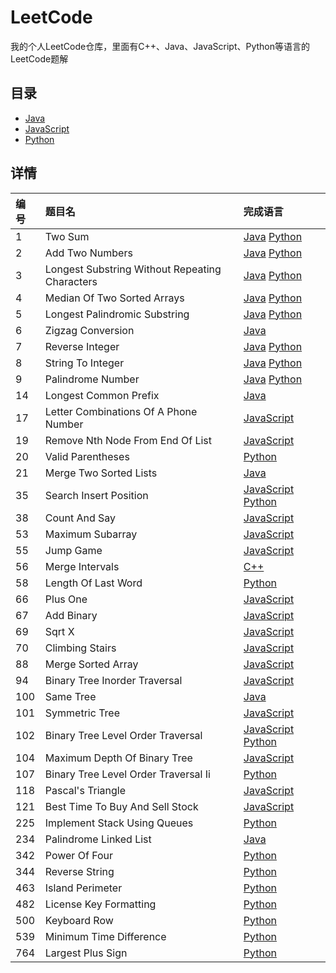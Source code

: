 # LeetCode
我的个人LeetCode仓库，里面有C++、Java、JavaScript、Python等语言的LeetCode题解

## 目录
* [Java](./Java)
* [JavaScript](./JavaScript)
* [Python](./Python)

## 详情
| 编号 | 题目名 | 完成语言 |
| :- | :- | :- |
| 1 | Two Sum | [Java](./Java/1-two-sum.java) [Python](./Python/1-two-sum.py) |
| 2 | Add Two Numbers | [Java](./Java/2-add-two-numbers.java) [Python](./Python/2-add-two-numbers.py) |
| 3 | Longest Substring Without Repeating Characters | [Java](./Java/3-longest-substring-without-repeating-characters.java) [Python](./Python/3-longest-substring-without-repeating-characters.py) |
| 4 | Median Of Two Sorted Arrays | [Java](./Java/4-median-of-two-sorted-arrays.java) [Python](./Python/4-median-of-two-sorted-arrays.py) |
| 5 | Longest Palindromic Substring | [Java](./Java/5-longest-palindromic-substring.java) [Python](./Python/5-longest-palindromic-substring.py) |
| 6 | Zigzag Conversion | [Java](./Java/6-zigzag-conversion.java) |
| 7 | Reverse Integer | [Java](./Java/7-reverse-integer.java) [Python](./Python/7-reverse-integer.py) |
| 8 | String To Integer | [Java](./Java/8-string-to-integer.java) [Python](./Python/8-string-to-integer.py) |
| 9 | Palindrome Number | [Java](./Java/9-palindrome-number.java) [Python](./Python/9-palindrome-number.py) |
| 14 | Longest Common Prefix | [Java](./Java/14-longest-common-prefix.java) |
| 17 | Letter Combinations Of A Phone Number | [JavaScript](./JavaScript/17-letter-combinations-of-a-phone-number.js) |
| 19 | Remove Nth Node From End Of List | [JavaScript](./JavaScript/19-remove-nth-node-from-end-of-list.js) |
| 20 | Valid Parentheses | [Python](./Python/20-valid-parentheses.py) |
| 21 | Merge Two Sorted Lists | [Java](./Java/21-merge-two-sorted-lists.java) |
| 35 | Search Insert Position | [JavaScript](./JavaScript/35-search-insert-position.js) [Python](./Python/35-search-insert-position.py) |
| 38 | Count And Say | [JavaScript](./JavaScript/38-count-and-say.js) |
| 53 | Maximum Subarray | [JavaScript](./JavaScript/53-maximum-subarray.js) |
| 55 | Jump Game | [JavaScript](./JavaScript/55-jump-game.js) |
| 56 | Merge Intervals | [C++](./C++/56-merge-intervals.cpp) |
| 58 | Length Of Last Word | [Python](./Python/58-length-of-last-word.py) |
| 66 | Plus One | [JavaScript](./JavaScript/66-plus-one.js) |
| 67 | Add Binary | [JavaScript](./JavaScript/67-add-binary.js) |
| 69 | Sqrt X | [JavaScript](./JavaScript/69-sqrt-x.js) |
| 70 | Climbing Stairs | [JavaScript](./JavaScript/70-climbing-stairs.js) |
| 88 | Merge Sorted Array | [JavaScript](./JavaScript/88-merge-sorted-array.js) |
| 94 | Binary Tree Inorder Traversal | [JavaScript](./JavaScript/94-binary-tree-inorder-traversal.js) |
| 100 | Same Tree | [Java](./Java/100-same-tree.java) |
| 101 | Symmetric Tree | [JavaScript](./JavaScript/101-symmetric-tree.js) |
| 102 | Binary Tree Level Order Traversal | [JavaScript](./JavaScript/102-binary-tree-level-order-traversal.js) [Python](./Python/102-binary-tree-level-order-traversal.py) |
| 104 | Maximum Depth Of Binary Tree | [JavaScript](./JavaScript/104-maximum-depth-of-binary-tree.js) |
| 107 | Binary Tree Level Order Traversal Ii | [Python](./Python/107-binary-tree-level-order-traversal-ii.py) |
| 118 | Pascal's Triangle | [JavaScript](./JavaScript/118-pascal's-triangle.js) |
| 121 | Best Time To Buy And Sell Stock | [JavaScript](./JavaScript/121-best-time-to-buy-and-sell-stock.js) |
| 225 | Implement Stack Using Queues | [Python](./Python/225-implement-stack-using-queues.py) |
| 234 | Palindrome Linked List | [Java](./Java/234-palindrome-linked-list.java) |
| 342 | Power Of Four | [Python](./Python/342-power-of-four.py) |
| 344 | Reverse String | [Python](./Python/344-reverse-string.py) |
| 463 | Island Perimeter | [Python](./Python/463-island-perimeter.py) |
| 482 | License Key Formatting | [Python](./Python/482-license-key-formatting.py) |
| 500 | Keyboard Row | [Python](./Python/500-keyboard-row.py) |
| 539 | Minimum Time Difference | [Python](./Python/539-minimum-time-difference.py) |
| 764 | Largest Plus Sign | [Python](./Python/764-largest-plus-sign.py) |
